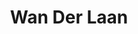 ---
title: "Wan Der Laan"
url: /ciudad-autonoma-de-buenos-aires/wan-der-laan/
shop: reparación de automóviles
---
